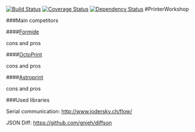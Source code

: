 [![Build Status](https://travis-ci.org/justgook/PrintersWorkshopServer.svg?branch=develop)](https://travis-ci.org/justgook/PrintersWorkshopServer) [![Coverage Status](https://coveralls.io/repos/github/justgook/PrintersWorkshopServer/badge.svg?branch=develop&bust=1)](https://coveralls.io/github/justgook/PrintersWorkshopServer?branch=develop) [![Dependency Status](https://www.versioneye.com/user/projects/57c01425968d640049e12088/badge.svg?style=flat-square)](https://www.versioneye.com/user/projects/57c01425968d640049e12088)
#PrinterWorkshop


###Main competitors 

####[Formide](https://Formide.com)

cons and pros 

####[OctoPrint](http://octoprint.org/)

cons and pros

####[Astroprint](https://www.astroprint.com/)

cons and pros


###Used libraries

Serial communication:
http://www.jodersky.ch/flow/

JSON Diff:
https://github.com/gnieh/diffson

